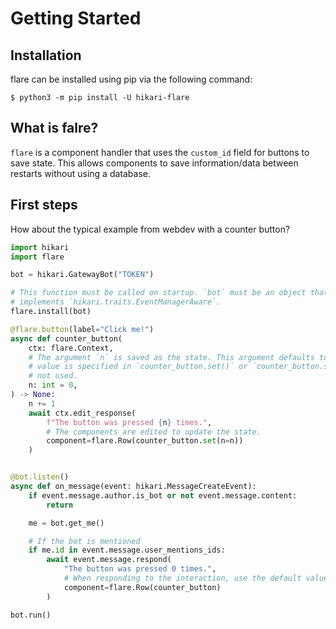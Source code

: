 # Getting Started

## Installation

flare can be installed using pip via the following command:

``$ python3 -m pip install -U hikari-flare``

## What is falre?
`flare` is a component handler that uses the `custom_id` field for buttons to save
state. This allows components to save information/data between restarts without
using a database.


## First steps

How about the typical example from webdev with a counter button?

```python
import hikari
import flare

bot = hikari.GatewayBot("TOKEN")

# This function must be called on startup. `bot` must be an object that
# implements `hikari.traits.EventManagerAware`.
flare.install(bot)

@flare.button(label="Click me!")
async def counter_button(
    ctx: flare.Context,
    # The argument `n` is saved as the state. This argument defaults to 0 if no
    # value is specified in `counter_button.set()` or `counter_button.set()` is
    # not used.
    n: int = 0,
) -> None:
    n += 1
    await ctx.edit_response(
        f"The button was pressed {n} times.",
        # The components are edited to update the state.
        component=flare.Row(counter_button.set(n=n))
    )


@bot.listen()
async def on_message(event: hikari.MessageCreateEvent):
    if event.message.author.is_bot or not event.message.content:
        return

    me = bot.get_me()

    # If the bot is mentioned
    if me.id in event.message.user_mentions_ids:
        await event.message.respond(
            "The button was pressed 0 times.",
            # When responding to the interaction, use the default values.
            component=flare.Row(counter_button)
        )

bot.run()
```
